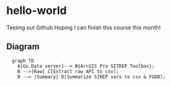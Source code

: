 # hello-world
Testing out Github
Hoping I can finish this course this month!

## Diagram
```mermaid
  graph TD
    A[Go.Data server]--> B{ArcGIS Pro SITREP Toolbox};
    B -->|Raw| C[Extract raw API to csv];
    B --> |Summary| D[Summarize SIREP vars to csv & FGDB];
```

